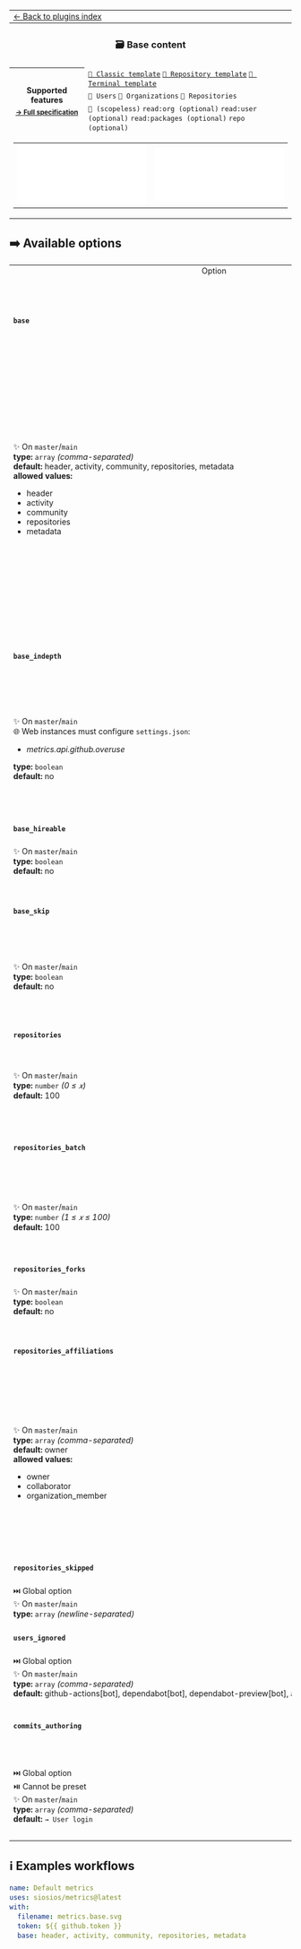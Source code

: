 <!--header-->
<table>
  <tr><td colspan="2"><a href="/README.md#-plugins">← Back to plugins index</a></td></tr>
  <tr><th colspan="2"><h3>🗃️ Base content</h3></th></tr>
  <tr><td colspan="2" align="center"></td></tr>
  <tr>
    <th rowspan="3">Supported features<br><sub><a href="metadata.yml">→ Full specification</a></sub></th>
    <td><a href="/source/templates/classic/README.md"><code>📗 Classic template</code></a> <a href="/source/templates/repository/README.md"><code>📘 Repository template</code></a> <a href="/source/templates/terminal/README.md"><code>📙 Terminal template</code></a></td>
  </tr>
  <tr>
    <td><code>👤 Users</code> <code>👥 Organizations</code> <code>📓 Repositories</code></td>
  </tr>
  <tr>
    <td><code>🔑 (scopeless)</code> <code>read:org (optional)</code> <code>read:user (optional)</code> <code>read:packages (optional)</code> <code>repo (optional)</code></td>
  </tr>
  <tr>
<td colspan="2"><table><tr>
<td align="center">
<img src="https://github.com/siosios/metrics/blob/examples/metrics.classic.svg" alt=""></img>
</td>
<td align="center">
<img src="https://github.com/siosios/metrics/blob/examples/metrics.organization.svg" alt=""></img>
</td>
</tr></table></td>
  </tr>
</table>
<!--/header-->

## ➡️ Available options

<!--options-->
<table>
  <tr>
    <td align="center" nowrap="nowrap">Option</i></td><td align="center" nowrap="nowrap">Description</td>
  </tr>
  <tr>
    <td nowrap="nowrap"><h4><code>base</code></h4></td>
    <td rowspan="2"><p>Base content</p>
<p>The following sections are supported:</p>
<ul>
<li><code>header</code>, which usually contains username, two-weeks commits calendars and a few additional data</li>
<li><code>activity</code>, which contains recent activity (commits, pull requests, issues, etc.)</li>
<li><code>community</code>, which contains community stats (following, sponsors, organizations, etc.)</li>
<li><code>repositories</code>, which contains repository stats (license, forks, stars, etc.)</li>
<li><code>metadata</code>, which contains information about generated metrics</li>
</ul>
<p>These are all enabled by default, but it is possible to explicitly opt out from them.</p>
<img width="900" height="1" alt=""></td>
  </tr>
  <tr>
    <td nowrap="nowrap">✨ On <code>master</code>/<code>main</code><br>
<b>type:</b> <code>array</code>
<i>(comma-separated)</i>
<br>
<b>default:</b> header, activity, community, repositories, metadata<br>
<b>allowed values:</b><ul><li>header</li><li>activity</li><li>community</li><li>repositories</li><li>metadata</li></ul></td>
  </tr>
  <tr>
    <td nowrap="nowrap"><h4><code>base_indepth</code></h4></td>
    <td rowspan="2"><p>Indepth mode</p>
<p>Enabling this will consume additional API queries to fetch more data.
This currently improves the accuracy of the following statistics:</p>
<ul>
<li>total commits</li>
<li>total issues</li>
<li>total pull requests</li>
<li>total pull requests reviews</li>
<li>total repositories contributed to</li>
</ul>
<img width="900" height="1" alt=""></td>
  </tr>
  <tr>
    <td nowrap="nowrap">✨ On <code>master</code>/<code>main</code><br>
🌐 Web instances must configure <code>settings.json</code>:
<ul>
<li><i>metrics.api.github.overuse</i></li>
</ul>
<b>type:</b> <code>boolean</code>
<br>
<b>default:</b> no<br></td>
  </tr>
  <tr>
    <td nowrap="nowrap"><h4><code>base_hireable</code></h4></td>
    <td rowspan="2"><p>Show <code>Available for hire!</code> in header section</p>
<img width="900" height="1" alt=""></td>
  </tr>
  <tr>
    <td nowrap="nowrap">✨ On <code>master</code>/<code>main</code><br>
<b>type:</b> <code>boolean</code>
<br>
<b>default:</b> no<br></td>
  </tr>
  <tr>
    <td nowrap="nowrap"><h4><code>base_skip</code></h4></td>
    <td rowspan="2"><p>Skip base content</p>
<blockquote>
<p>⚠️ Any plugin that relies on base content data may break!
Only use this option when using a plugin that can be configured with <a href="/source/plugins/core/README.md#token"><code>token: NOT_NEEDED</code></a></p>
</blockquote>
<img width="900" height="1" alt=""></td>
  </tr>
  <tr>
    <td nowrap="nowrap">✨ On <code>master</code>/<code>main</code><br>
<b>type:</b> <code>boolean</code>
<br>
<b>default:</b> no<br></td>
  </tr>
  <tr>
    <td nowrap="nowrap"><h4><code>repositories</code></h4></td>
    <td rowspan="2"><p>Fetched repositories</p>
<p>A higher value result in more accurate metrics but can hit GitHub API rate-limit more easily (especially with a lot of plugins enabled)</p>
<img width="900" height="1" alt=""></td>
  </tr>
  <tr>
    <td nowrap="nowrap">✨ On <code>master</code>/<code>main</code><br>
<b>type:</b> <code>number</code>
<i>(0 ≤
𝑥)</i>
<br>
<b>default:</b> 100<br></td>
  </tr>
  <tr>
    <td nowrap="nowrap"><h4><code>repositories_batch</code></h4></td>
    <td rowspan="2"><p>Fetched repositories per query</p>
<p>If you receive <code>Something went wrong while executing your query</code> (which is usually caused by API timeouts), lowering this value may help.
This setting may not be supported by all plugins.</p>
<img width="900" height="1" alt=""></td>
  </tr>
  <tr>
    <td nowrap="nowrap">✨ On <code>master</code>/<code>main</code><br>
<b>type:</b> <code>number</code>
<i>(1 ≤
𝑥
≤ 100)</i>
<br>
<b>default:</b> 100<br></td>
  </tr>
  <tr>
    <td nowrap="nowrap"><h4><code>repositories_forks</code></h4></td>
    <td rowspan="2"><p>Include forks</p>
<img width="900" height="1" alt=""></td>
  </tr>
  <tr>
    <td nowrap="nowrap">✨ On <code>master</code>/<code>main</code><br>
<b>type:</b> <code>boolean</code>
<br>
<b>default:</b> no<br></td>
  </tr>
  <tr>
    <td nowrap="nowrap"><h4><code>repositories_affiliations</code></h4></td>
    <td rowspan="2"><p>Repositories affiliations</p>
<ul>
<li><code>owner</code>: owned repositories</li>
<li><code>collaborator</code>: repositories with push access</li>
<li><code>organization_member</code>: repositories from an organization where user is a member</li>
</ul>
<p>Some plugin outputs may be affected by this setting too.</p>
<p>Set to <code>&quot;&quot;</code> to disable and fetch all repositories related to given account.
Broad affiliations will result in less representative metrics.</p>
<img width="900" height="1" alt=""></td>
  </tr>
  <tr>
    <td nowrap="nowrap">✨ On <code>master</code>/<code>main</code><br>
<b>type:</b> <code>array</code>
<i>(comma-separated)</i>
<br>
<b>default:</b> owner<br>
<b>allowed values:</b><ul><li>owner</li><li>collaborator</li><li>organization_member</li></ul></td>
  </tr>
  <tr>
    <td nowrap="nowrap"><h4><code>repositories_skipped</code></h4></td>
    <td rowspan="2"><p>Default skipped repositories</p>
<img width="900" height="1" alt=""></td>
  </tr>
  <tr>
    <td nowrap="nowrap">⏭️ Global option<br>
✨ On <code>master</code>/<code>main</code><br>
<b>type:</b> <code>array</code>
<i>(newline-separated)</i>
<br></td>
  </tr>
  <tr>
    <td nowrap="nowrap"><h4><code>users_ignored</code></h4></td>
    <td rowspan="2"><p>Default ignored users</p>
<p>Note that emails are only supported in commits-related elements.</p>
<img width="900" height="1" alt=""></td>
  </tr>
  <tr>
    <td nowrap="nowrap">⏭️ Global option<br>
✨ On <code>master</code>/<code>main</code><br>
<b>type:</b> <code>array</code>
<i>(comma-separated)</i>
<br>
<b>default:</b> github-actions[bot], dependabot[bot], dependabot-preview[bot], actions-user, action@github.com<br></td>
  </tr>
  <tr>
    <td nowrap="nowrap"><h4><code>commits_authoring</code></h4></td>
    <td rowspan="2"><p>Identifiers that has been used for authoring commits</p>
<p>Specify names, surnames, username, email addresses that has been used in the past that can be used to detect commits ownerships in some plugins</p>
<img width="900" height="1" alt=""></td>
  </tr>
  <tr>
    <td nowrap="nowrap">⏭️ Global option<br>
⏯️ Cannot be preset<br>
✨ On <code>master</code>/<code>main</code><br>
<b>type:</b> <code>array</code>
<i>(comma-separated)</i>
<br>
<b>default:</b> <code>→ User login</code><br></td>
  </tr>
</table>
<!--/options-->

## ℹ️ Examples workflows

<!--examples-->
```yaml
name: Default metrics
uses: siosios/metrics@latest
with:
  filename: metrics.base.svg
  token: ${{ github.token }}
  base: header, activity, community, repositories, metadata

```
<!--/examples-->
